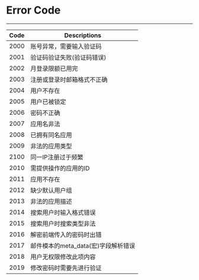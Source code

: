 # Error Code

----------

Code  | Descriptions
----  | ------------
2000  | 账号异常，需要输入验证码
2001  | 验证码验证失败(验证码错误)
2002  | 月登录限额已用完
2003  | 注册或登录时邮箱格式不正确
2004  | 用户不存在
2005  | 用户已被锁定
2006  | 密码不正确
2007  | 应用名非法
2008  | 已拥有同名应用
2009  | 非法的应用类型
2100  | 同一IP注册过于频繁
2010  | 需提供操作的应用的ID
2011  | 应用不存在
2012  | 缺少默认用户组
2013  | 非法的应用描述
2014  | 搜索用户时输入格式错误
2015  | 搜索用户时搜索类型非法
2016  | 解密前端传入的密码时出错
2017  | 邮件模本的meta_data(宏)字段解析错误
2018  | 用户无权限修改此项内容
2019  | 修改密码时需要先进行验证